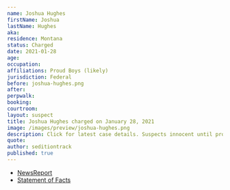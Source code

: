 ```yaml
---
name: Joshua Hughes
firstName: Joshua
lastName: Hughes
aka:
residence: Montana
status: Charged
date: 2021-01-28
age:
occupation:
affiliations: Proud Boys (likely)
jurisdiction: Federal
before: joshua-hughes.png
after:
perpwalk:
booking:
courtroom:
layout: suspect
title: Joshua Hughes charged on January 28, 2021
image: /images/preview/joshua-hughes.png
description: Click for latest case details. Suspects innocent until proven guilty.
quote:
author: seditiontrack
published: true
---
```


- [NewsReport](https://www.thedailybeast.com/montana-brothers-who-accosted-lone-black-cop-eugene-goodman-during-capitol-riots-are-arrested)
- [Statement of Facts](https://www.justice.gov/opa/page/file/1364151/download)
